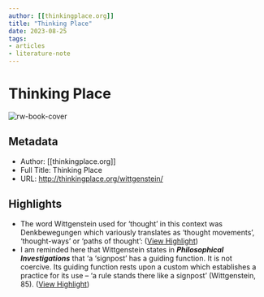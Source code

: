 ```yaml
---
author: [[thinkingplace.org]]
title: "Thinking Place"
date: 2023-08-25
tags: 
- articles
- literature-note
---
```

# Thinking Place

![rw-book-cover](https://readwise-assets.s3.amazonaws.com/static/images/article4.6bc1851654a0.png)

## Metadata
- Author: [[thinkingplace.org]]
- Full Title: Thinking Place
- URL: http://thinkingplace.org/wittgenstein/

## Highlights
- The word Wittgenstein used for ‘thought’ in this context was Denkbewegungen which variously translates as ‘thought movements’, ‘thought-ways’ or ‘paths of thought’: ([View Highlight](https://read.readwise.io/read/01gs6avw5zcb4a6dk1x5cgfydm))
- I am reminded here that Wittgenstein states in ***Philosophical Investigations*** that ‘a ‘signpost’ has a guiding function. It is not coercive. Its guiding function rests upon a custom which establishes a practice for its use – ‘a rule stands there like a signpost’ (Wittgenstein, 85). ([View Highlight](https://read.readwise.io/read/01gs6ay2qzps1c9szbn7dpmxkz))

